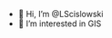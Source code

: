 - 👋 Hi, I’m @LScislowski
- 👀 I’m interested in GIS


<!---
LScislowski/LScislowski is a ✨ special ✨ repository because its `README.md` (this file) appears on your GitHub profile.
You can click the Preview link to take a look at your changes.
--->
